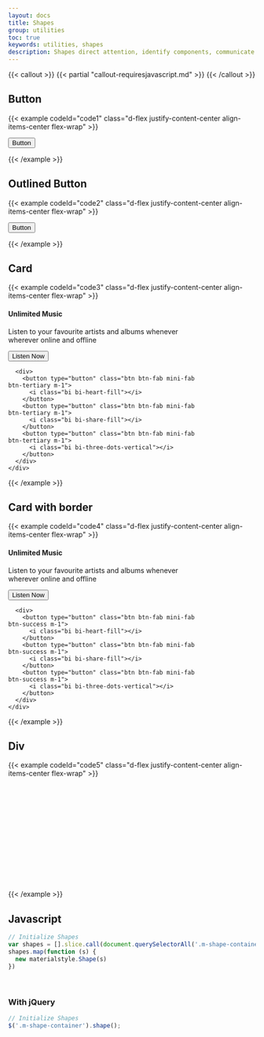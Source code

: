 ```yaml
---
layout: docs
title: Shapes
group: utilities
toc: true
keywords: utilities, shapes
description: Shapes direct attention, identify components, communicate state, and express brand.
---
```


{{< callout >}}
{{< partial "callout-requiresjavascript.md" >}}
{{< /callout >}}

## Button
{{< example codeId="code1" class="d-flex justify-content-center align-items-center flex-wrap" >}}

<div class="m-shape-container">
  <button type="button" class="btn btn-primary">
    Button
  </button>
  <div class="angle-top-left bg-body"></div>
  <div class="angle-top-right bg-body"></div>
  <div class="angle-bottom-left bg-body"></div>
  <div class="angle-bottom-right bg-body"></div>
</div>

{{< /example >}}

## Outlined Button
{{< example codeId="code2" class="d-flex justify-content-center align-items-center flex-wrap" >}}

<div class="m-shape-container">
  <button type="button" class="btn btn-outline-success">
    Button
  </button>
  <div class="angle-top-left bg-body border border-success border-bottom" ></div>
  <div class="angle-top-right bg-body border border-success border-bottom"></div>
  <div class="angle-bottom-left bg-body border border-success border-bottom"></div>
  <div class="angle-bottom-right bg-body border border-success border-bottom"></div>
</div>

{{< /example >}}

## Card
{{< example codeId="code3" class="d-flex justify-content-center align-items-center flex-wrap" >}}

<div class="m-shape-container">
  <div class="card bg-tertiary bg-opacity-10" style="max-width:400px">
    <div class="card-body">
      <h4 class="card-title text-tertiary">Unlimited Music</h4>
      <p class="card-text">
        Listen to your favourite artists and albums whenever wherever online
        and offline
      </p>
    </div>
    <div class="d-flex justify-content-between align-items-center flex-wrap p-2">
      <button type="button" class="btn btn-outline-tertiary border-0">
        Listen Now
      </button>

      <div>
        <button type="button" class="btn btn-fab mini-fab btn-tertiary m-1">
          <i class="bi bi-heart-fill"></i>
        </button>
        <button type="button" class="btn btn-fab mini-fab btn-tertiary m-1">
          <i class="bi bi-share-fill"></i>
        </button>
        <button type="button" class="btn btn-fab mini-fab btn-tertiary m-1">
          <i class="bi bi-three-dots-vertical"></i>
        </button>
      </div>
    </div>
  </div>
  <div class="angle-top-right bg-body size-50"></div>
</div>

{{< /example >}}

## Card with border
{{< example codeId="code4" class="d-flex justify-content-center align-items-center flex-wrap" >}}

<div class="m-shape-container">
  <div class="card border border-success" style="max-width:400px">
    <div class="card-body">
      <h4 class="card-title text-success">Unlimited Music</h4>
      <p class="card-text">
        Listen to your favourite artists and albums whenever wherever online
        and offline
      </p>
    </div>
    <div class="d-flex justify-content-between align-items-center flex-wrap p-2">
      <button type="button" class="btn btn-outline-success border-0">
        Listen Now
      </button>

      <div>
        <button type="button" class="btn btn-fab mini-fab btn-success m-1">
          <i class="bi bi-heart-fill"></i>
        </button>
        <button type="button" class="btn btn-fab mini-fab btn-success m-1">
          <i class="bi bi-share-fill"></i>
        </button>
        <button type="button" class="btn btn-fab mini-fab btn-success m-1">
          <i class="bi bi-three-dots-vertical"></i>
        </button>
      </div>
    </div>
  </div>
  <div class="angle-top-right bg-body size-50 border border-bottom border-success"></div>
</div>

{{< /example >}}

## Div
{{< example codeId="code5" class="d-flex justify-content-center align-items-center flex-wrap" >}}

<div class="m-shape-container">
  <div class="bg-warning bg-opacity-10 border border-bottom border-2 border-warning"
       style="height: 200px; width: 200px;"></div>
  <div class="angle-top-left bg-body size-50 border border-bottom border-2 border-warning"></div>
  <div class="angle-top-right bg-body size-50 border border-bottom border-2 border-warning"></div>
  <div class="angle-bottom-left bg-body size-50 border border-bottom border-2 border-warning"></div>
  <div class="angle-bottom-right bg-body size-50 border border-bottom border-2 border-warning"></div>
</div>

{{< /example >}}

## Javascript
```javascript
// Initialize Shapes
var shapes = [].slice.call(document.querySelectorAll('.m-shape-container'))
shapes.map(function (s) {
  new materialstyle.Shape(s)
})
```

<br>

### With jQuery
```javascript
// Initialize Shapes
$('.m-shape-container').shape();
```
